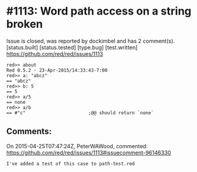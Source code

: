 
#1113: Word path access on a string broken
================================================================================
Issue is closed, was reported by dockimbel and has 2 comment(s).
[status.built] [status.tested] [type.bug] [test.written]
<https://github.com/red/red/issues/1113>

```
red>> about 
Red 0.5.2 - 23-Apr-2015/14:33:43-7:00 
red>> a: "abcz" 
== "abcz" 
red>> b: 5 
== 5 
red>> a/5 
== none 
red>> a/b
== #"c"                       ;@@ should return `none`
```



Comments:
--------------------------------------------------------------------------------

On 2015-04-25T07:47:24Z, PeterWAWood, commented:
<https://github.com/red/red/issues/1113#issuecomment-96146330>

    I've added a test of this case to path-test.red

